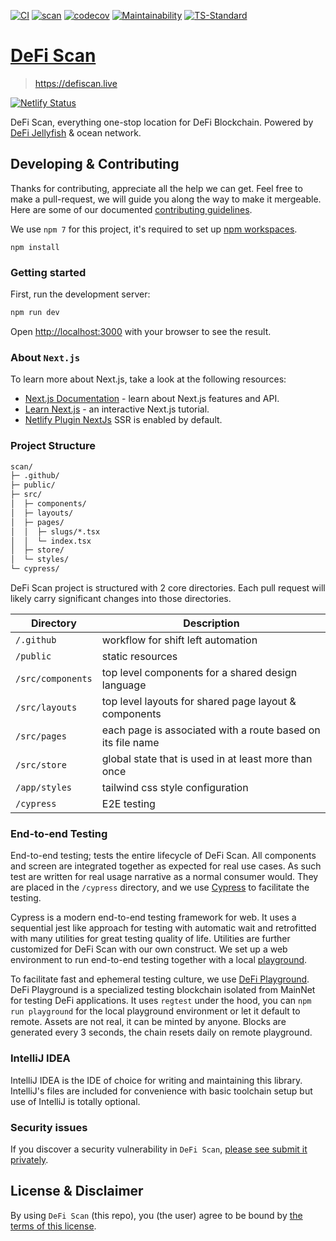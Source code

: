 [![CI](https://github.com/DeFiCh/scan/actions/workflows/ci.yml/badge.svg)](https://github.com/DeFiCh/scan/actions/workflows/ci.yml)
[![scan](https://img.shields.io/endpoint?url=https://dashboard.cypress.io/badge/count/oa9mrn/main&style=flat&logo=cypress)](https://dashboard.cypress.io/projects/oa9mrn/runs)
[![codecov](https://codecov.io/gh/DeFiCh/scan/branch/main/graph/badge.svg?token=GZe1B7l9ra)](https://codecov.io/gh/DeFiCh/scan)
[![Maintainability](https://api.codeclimate.com/v1/badges/9e2e89a0c9cfa93478eb/maintainability)](https://codeclimate.com/github/DeFiCh/scan/maintainability)
[![TS-Standard](https://badgen.net/badge/code%20style/ts-standard/blue?icon=typescript)](https://github.com/standard/ts-standard)

# [DeFi Scan](https://defiscan.live)

> https://defiscan.live

[![Netlify Status](https://api.netlify.com/api/v1/badges/7c8f536f-028f-493f-953f-293dcde36f89/deploy-status)](https://app.netlify.com/sites/defi-scan/deploys)

DeFi Scan, everything one-stop location for DeFi Blockchain. Powered
by [DeFi Jellyfish](https://github.com/DeFiCh/jellyfish) & ocean network.

## Developing & Contributing

Thanks for contributing, appreciate all the help we can get. Feel free to make a pull-request, we will guide you along
the way to make it mergeable. Here are some of our documented [contributing guidelines](CONTRIBUTING.md).

We use `npm 7` for this project, it's required to set
up [npm workspaces](https://docs.npmjs.com/cli/v7/using-npm/workspaces).

```shell
npm install
```

### Getting started

First, run the development server:

```bash
npm run dev
```

Open [http://localhost:3000](http://localhost:3000) with your browser to see the result.

### About `Next.js`

To learn more about Next.js, take a look at the following resources:

- [Next.js Documentation](https://nextjs.org/docs) - learn about Next.js features and API.
- [Learn Next.js](https://nextjs.org/learn) - an interactive Next.js tutorial.
- [Netlify Plugin NextJs](https://github.com/netlify/netlify-plugin-nextjs) SSR is enabled by default.

### Project Structure

```txt
scan/
├─ .github/
├─ public/
├─ src/
│  ├─ components/
│  ├─ layouts/
│  ├─ pages/
│  │  ├─ slugs/*.tsx
│  │  └─ index.tsx
│  ├─ store/
│  └─ styles/
└─ cypress/
```

DeFi Scan project is structured with 2 core directories. Each pull request will likely carry significant changes into
those directories.

Directory               | Description
------------------------|-------------
`/.github`              | workflow for shift left automation
`/public`               | static resources
`/src/components`       | top level components for a shared design language
`/src/layouts`          | top level layouts for shared page layout & components
`/src/pages`            | each page is associated with a route based on its file name
`/src/store`            | global state that is used in at least more than once
`/app/styles`           | tailwind css style configuration
`/cypress`              | E2E testing

### End-to-end Testing

End-to-end testing; tests the entire lifecycle of DeFi Scan. All components and screen are integrated together as
expected for real use cases. As such test are written for real usage narrative as a normal consumer would. They are
placed in the `/cypress` directory, and we use [Cypress](https://github.com/cypress-io/cypress) to facilitate the
testing.

Cypress is a modern end-to-end testing framework for web. It uses a sequential jest like approach for testing with
automatic wait and retrofitted with many utilities for great testing quality of life. Utilities are further customized
for DeFi Scan with our own construct. We set up a web environment to run end-to-end testing together with a
local [playground](https://github.com/DeFiCh/playground).

To facilitate fast and ephemeral testing culture, we use [DeFi Playground](https://github.com/DeFiCh/playground). DeFi
Playground is a specialized testing blockchain isolated from MainNet for testing DeFi applications. It uses `regtest`
under the hood, you can `npm run playground` for the local playground environment or let it default to remote. Assets
are not real, it can be minted by anyone. Blocks are generated every 3 seconds, the chain resets daily on remote
playground.

### IntelliJ IDEA

IntelliJ IDEA is the IDE of choice for writing and maintaining this library. IntelliJ's files are included for
convenience with basic toolchain setup but use of IntelliJ is totally optional.

### Security issues

If you discover a security vulnerability in
`DeFi Scan`, [please see submit it privately](https://github.com/DeFiCh/.github/blob/main/SECURITY.md).

## License & Disclaimer

By using `DeFi Scan` (this repo), you (the user) agree to be bound by [the terms of this license](LICENSE).
